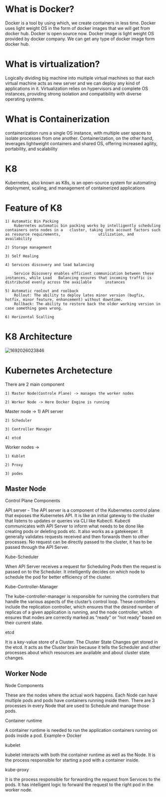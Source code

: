 # What is Docker? 
Docker is a tool by using which, we create containers in less time. Docker uses light weight OS in the form of docker images that we will get from docker hub. Docker is open source now.
Docker image is light weight OS provided by docker company. We can get any type of docker image form docker hub.

# What is virtualization? 
Logically dividing big machine into multiple virtual machines so that each virtual machine acts as new server and we can deploy any kind of applications in it.
Virtualization relies on hypervisors and complete OS instances, providing strong isolation and compatibility with diverse operating systems.

# What is Containerization
containerization runs a single OS instance, with multiple user spaces to isolate processes from one another.
Containerization, on the other hand, leverages lightweight containers and shared OS, offering increased agility, portability, and scalability


# K8 
Kubernetes, also known as K8s, is an open-source system for automating deployment, scaling, and management of containerized applications

# Feature of K8
	1) Automatic Bin Packing
		Kubernetes automatic bin packing works by intelligently scheduling containers onto nodes in a 	cluster, taking into account factors such as resource requirements, 				utilization, and availability
  
	2) Storage management 
 
	3) Self Healing
 
	4) Services discovery and load balancing
 
		Service Discovery enables efficient communication between these instances, while Load 	Balancing ensures that incoming traffic is distributed evenly across the available 		instances
  
	5) Automatic roolout and roolback
		Rollout: The ability to deploy lates minor version (bugfix, hotfix, minor feature, enhancement) without downtime. 
		Rollback: The ability to restore back the older working version in case something goes wrong.
  
	6) Horizontal Scalling

 # K8 Architecture
![1692026023846](https://github.com/Sachinnayak0712/DevOps-AWS-Interview_question/assets/66566069/15d2c3b3-e667-4463-a381-732767bfd95e)
# Kubernetes Archetecture
There are 2 main component 

	1) Master Node(Controle Plane) -> manages the worker nodes
 
	2) Worker Node -> Here Docker Engine is running

Master node -> 
	1) API server
 
	2) Scheduler
 
	3) Controller Manager
 
	4) etcd
 
Worker nodes -> 

	1) Kublet
 
	2) Proxy
 
	3) podes
 

## Master Node
Control Plane Components

API server - The API server is a component of the Kubernetes control plane that exposes the Kubernetes API. It is like an initial gateway to the cluster that listens to updates or queries via CLI like Kubectl. Kubectl communicates with API Server to inform what needs to be done like creating pods or deleting pods etc. It also works as a gatekeeper. It generally validates requests received and then forwards them to other processes. No request can be directly passed to the cluster, it has to be passed through the API Server.

Kube-Scheduler

When API Server receives a request for Scheduling Pods then the request is passed on to the Scheduler. It intelligently decides on which node to schedule the pod for better efficiency of the cluster.

Kube-Controller-Manager

The kube-controller-manager is responsible for running the controllers that handle the various aspects of the cluster’s control loop. These controllers include the replication controller, which ensures that the desired number of replicas of a given application is running, and the node controller, which ensures that nodes are correctly marked as “ready” or “not ready” based on their current state.

etcd 

It is a key-value store of a Cluster. The Cluster State Changes get stored in the etcd. It acts as the Cluster brain because it tells the Scheduler and other processes about which resources are available and about cluster state changes.


## Worker Node

Node Components

These are the nodes where the actual work happens. Each Node can have multiple pods and pods have containers running inside them. There are 3 processes in every Node that are used to Schedule and manage those pods.

Container runtime

A container runtime is needed to run the application containers running on pods inside a pod. Example-> Docker

kubelet

 kubelet interacts with both the container runtime as well as the Node. It is the process responsible for starting a pod with a container inside.

kube-proxy

It is the process responsible for forwarding the request from Services to the pods. It has intelligent logic to forward the request to the right pod in the worker node.


